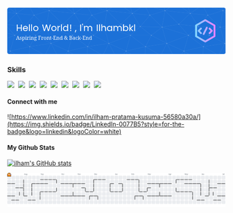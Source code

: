 ![ilham pratama kusuma](img/github-header-image.png)


### Skills
<p>
  <img src="https://img.shields.io/badge/HTML5-E34F26?style=for-the-badge&logo=html5&logoColor=white" style="display:inline-block; margin-right:5px;" />
  <img src="https://img.shields.io/badge/CSS3-1572B6?style=for-the-badge&logo=css3&logoColor=white" style="display:inline-block; margin-right:5px;" />
  <img src="https://img.shields.io/badge/JavaScript-323330?style=for-the-badge&logo=javascript&logoColor=F7DF1E" style="display:inline-block; margin-right:5px;" />
  <img src="https://img.shields.io/badge/Vite-B73BFE?style=for-the-badge&logo=vite&logoColor=FFD62E" style="display:inline-block; margin-right:5px;" />
  <img src="https://img.shields.io/badge/React-20232A?style=for-the-badge&logo=react&logoColor=61DAFB" style="display:inline-block; margin-right:5px;" />
  <img src="https://img.shields.io/badge/Redux-593D88?style=for-the-badge&logo=redux&logoColor=white" style="display:inline-block; margin-right:5px;" />
  <img src="https://img.shields.io/badge/Tailwind_CSS-38B2AC?style=for-the-badge&logo=tailwind-css&logoColor=white" style="display:inline-block; margin-right:5px;" />
  <img src="https://img.shields.io/badge/MongoDB-4EA94B?style=for-the-badge&logo=mongodb&logoColor=white" style="display:inline-block; margin-right:5px;" />
  <img src="https://img.shields.io/badge/Express%20js-000000?style=for-the-badge&logo=express&logoColor=white" style="display:inline-block; margin-right:5px;" />
</p>



#### Connect with me
![https://www.linkedin.com/in/ilham-pratama-kusuma-56580a30a/](https://img.shields.io/badge/LinkedIn-0077B5?style=for-the-badge&logo=linkedin&logoColor=white)

#### My Github Stats

[![ilham's GitHub stats](https://github-readme-stats.vercel.app/api?username=Ilham593&show_icons=true&theme=gruvbox)](https://github.com/anuraghazra/github-readme-stats)

<picture>
  <source media="(prefers-color-scheme: dark)" srcset="https://raw.githubusercontent.com/Ilham593/Ilham593/output/pacman-contribution-graph-dark.svg">
  <source media="(prefers-color-scheme: light)" srcset="https://raw.githubusercontent.com/Ilham593/Ilham593/output/pacman-contribution-graph.svg">
  <img alt="pacman contribution graph" src="https://raw.githubusercontent.com/Ilham593/Ilham593/output/pacman-contribution-graph.svg">
</picture>

###



